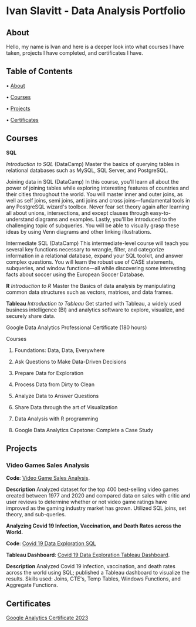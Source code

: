 # Ivan Slavitt - Data Analysis Portfolio
## About

Hello, my name is Ivan and here is a deeper look into what courses I have taken, projects I have completed, and certificates I have.

## Table of Contents

•	[About](#about)

• [Courses](#courses)

• [Projects](#projects)

• [Certificates](#certificates)

## Courses

**SQL**

*Introduction to SQL* (DataCamp)
Master the basics of querying tables in relational databases such as MySQL, SQL Server, and PostgreSQL.

Joining data in SQL (DataCamp)
In this course, you'll learn all about the power of joining tables while exploring interesting features of countries and their cities throughout the world. You will master inner and outer joins, as well as self joins, semi joins, anti joins and cross joins—fundamental tools in any PostgreSQL wizard's toolbox. Never fear set theory again after learning all about unions, intersections, and except clauses through easy-to-understand diagrams and examples. Lastly, you'll be introduced to the challenging topic of subqueries. You will be able to visually grasp these ideas by using Venn diagrams and other linking illustrations.

Intermediate SQL (DataCamp)
This intermediate-level course will teach you several key functions necessary to wrangle, filter, and categorize information in a relational database, expand your SQL toolkit, and answer complex questions. You will learn the robust use of CASE statements, subqueries, and window functions—all while discovering some interesting facts about soccer using the European Soccer Database.

**R**
*Introduction to R*
Master the Basics of data analysis by manipulating common data structures such as vectors, matrices, and data frames.

**Tableau**
*Introduction to Tableau*
Get started with Tableau, a widely used business intelligence (BI) and analytics software to explore, visualize, and securely share data.


Google Data Analytics Professional Certificate (180 hours)

Courses
1. Foundations: Data, Data, Everywhere

2. Ask Questions to Make Data-Driven Decisions

3. Prepare Data for Exploration

4. Process Data from Dirty to Clean

5. Analyze Data to Answer Questions

6. Share Data through the art of Visualization

7. Data Analysis with R programming

8. Google Data Analytics Capstone: Complete a Case Study

## Projects

### Video Games Sales Analysis

**Code**: [Video Game Sales Analysis](https://github.com/SlavittIvan/Data-Analysis-Portfolio/blob/main/VideoGames_Sales_Analysis.ipynb). 

**Description** Analyzed dataset for the top 400 best-selling video games created between 1977 and 2020 and compared data on sales with critic and user reviews to determine whether or not video game ratings have improved as the gaming industry market has grown. Utilized SQL joins, set theory, and sub-queries.

**Analyzing Covid 19 Infection, Vaccination, and Death Rates across the World.**

**Code**: [Covid 19 Data Exploration SQL](https://github.com/SlavittIvan/Data-Analysis-Portfolio/blob/main/Covid19_DataExploration_SQL)

**Tableau Dashboard**: [Covid 19 Data Exploration Tableau Dashboard](https://public.tableau.com/app/profile/ivan1156/viz/Covid19DataExploration_16792852594670/Dashboard1).

**Description** Analyzed Covid 19 infection, vaccination, and death rates across the world using SQL; published a Tableau dashboard to visualize the results. Skills used: Joins, CTE's, Temp Tables, Windows Functions, and Aggregate Functions.



## Certificates

[Google Analytics Certificate 2023]([url](https://www.coursera.org/professional-certificates/google-data-analytics?utm_source=google&utm_medium=institutions&utm_campaign=gwgsite#courses))
